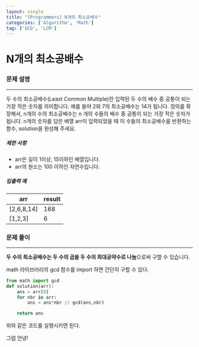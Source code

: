 ```yaml
---
layout: single
title: "[Programmers] N개의 최소공배수"
categories: ['Algorithm', 'Math']
tag: ['GCD', 'LCM']
---
```


# N개의 최소공배수

### 문제 설명

---

두 수의 최소공배수(Least Common Multiple)란 입력된 두 수의 배수 중 공통이 되는 가장 작은 숫자를 의미합니다. 예를 들어 2와 7의 최소공배수는 14가 됩니다. 정의를 확장해서, n개의 수의 최소공배수는 n 개의 수들의 배수 중 공통이 되는 가장 작은 숫자가 됩니다. n개의 숫자를 담은 배열 arr이 입력되었을 때 이 수들의 최소공배수를 반환하는 함수, solution을 완성해 주세요.

##### 제한 사항

- arr은 길이 1이상, 15이하인 배열입니다.
- arr의 원소는 100 이하인 자연수입니다.

##### 입출력 예

| arr        | result |
| ---------- | ------ |
| [2,6,8,14] | 168    |
| [1,2,3]    | 6      |



### 문제 풀이

---

**두 수의 최소공배수는 두 수의 곱을 두 수의 최대공약수로 나눔**으로써 구할 수 있습니다. 

math 라이브러리의 gcd 함수를 import 하면 간단히 구할 수 있다. 

```python
from math import gcd
def solution(arr):
    ans = arr[0]
    for nbr in arr:
        ans = ans*nbr // gcd(ans,nbr)

    return ans
```

위와 같은 코드를 실행시키면 된다. 



그럼 안녕!
